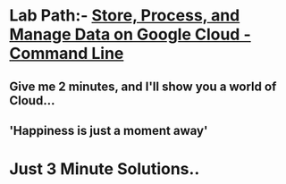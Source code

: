 # Lab Path:- [Store, Process, and Manage Data on Google Cloud - Command Line](https://www.cloudskillsboost.google/course_templates/659) 

## Give me 2 minutes, and I'll show you a world of Cloud... 

## 'Happiness is just a moment away' 

# Just 3 Minute Solutions..
